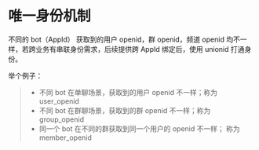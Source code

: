 # 唯一身份机制

不同的 bot（AppId） 获取到的用户 openid，群 openid，频道 openid 均不一样，若跨业务有串联身份需求，后续提供跨 AppId 绑定后，使用 unionid 打通身份。

举个例子：

> - 不同 bot 在单聊场景，获取到的用户 openid 不一样；称为 user\_openid
> - 不同 bot 在群聊场景，获取到的群 openid 不一样；称为 group\_openid
> - 同一个 bot 在不同的群获取到同一个用户的 openid 不一样； 称为 member\_openid

